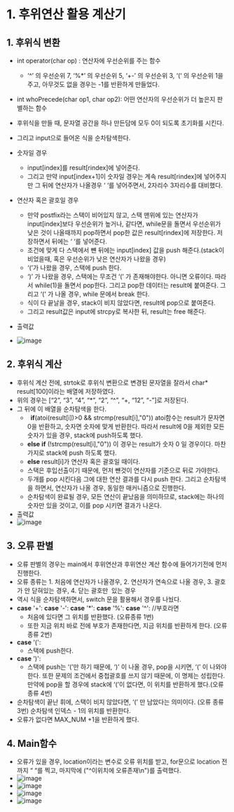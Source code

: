 # 1. 후위연산 활용 계산기

## 1. 후위식 변환

- int operator(char op) : 연산자에 우선순위를 주는 함수
  - ‘^’ 의 우선순위 7, ‘%\*’ 의 우선순위 5, ‘+-’ 의 우선순위 3, ‘(‘ 의 우선순위 1을 주고, 아무것도 없을 경우는 -1를 반환하게 만들었다.

- int whoPrecede(char op1, char op2): 어떤 연산자의 우선순위가 더 높은지 판별하는 함수
- 후위식을 만들 때, 문자열 공간을 하나 만든담에 모두 0이 되도록 초기화를 시킨다.
- 그리고 input으로 들어온 식을 순차탐색한다.
- 숫자일 경우
  - input[index]를 result[rindex]에 넣어준다.
  - 그리고 만약 input[index+1]이 숫자일 경우는 계속 result[rindex]에 넣어주지만 그 뒤에 연산자가 나올경우 ‘ ‘를 넣어주면서, 2자리수 3자리수를 대비했다.
- 연산자 혹은 괄호일 경우
  - 만약 postfix라는 스택이 비어있지 않고, 스택 맨위에 있는 연산자가 input[index]보다 우선순위가 높거나, 같다면, while문을 돌면서 우선순위가 낮은 것이 나올때까지 pop하면서 pop한 값은 result[rindex]에 저장한다. 저장하면서 뒤에는 ‘ ‘를 넣어준다.
  - 조건에 맞게 다 스택에서 뺸 뒤에는 input[index] 값을 push 해준다.(stack이 비었을때, 혹은 우선순위가 낮은 연산자가 나왔을 경우)
  - ‘(’가 나왔을 경우, 스택에 push 한다.
  - ‘)’ 가 나왔을 경우, 스택에는 무조건 ‘(’ 가 존재해야한다. 아니면 오류이다. 따라서 while(1)을 돌면서 pop한다. 그리고 pop한 데이터는 result에 붙여준다. 그리고 ‘(‘ 가 나올 경우, while 문에서 break 한다.
  - 식이 다 끝날을 경우, stack이 비지 않았다면, result에 pop으로 붙여준다.
  - 그리고 result값은 input에 strcpy로 복사한 뒤, result는 free 해준다.
- 출력값
-  ![image](https://user-images.githubusercontent.com/63644587/116431865-20d5d980-a883-11eb-8cfc-4fc3e5dfc553.png)



## 2. 후위식 계산

- 후위식 계산 전에, strtok로 후위식 변환으로 변경된 문자열을 잘라서 char\* result[100]이라는 배열에 저장하였다.
- 위의 경우는 [“2”, “3”, “4”, “\*”, “2”, “^”, “+, “12”, “-”]로 저장된다.
- 그 뒤에 이 배열을 순차탐색을 한다.
  - ` `**if**(atoi(result[i])>0 && strcmp(result[i],"0")) atoi함수는 result가 문자면 0을 반환하고, 숫자면 숫자에 맞게 반환한다. 따라서 result에 0을 제외한 모든 숫자가 있을 경우, stack에 push하도록 했다.
  - **else** **if** (!strcmp(result[i],"0")) 이 경우는 result가 숫자 0 일 경우이다. 마찬가지로 stack에 push 하도록 했다.
  - **else** result[i]가 연산자 혹은 괄호일 때이다.
  - 스택은 후입선출이기 때문에, 먼저 뺸것이 연산자를 기준으로 뒤로 가야한다. 
  - 두개를 pop 시킨다음 그에 대한 연산 결과를 다시 push 한다. 그리고 순차탐색을 하면서, 연산자가 나올 경우, 동일한 매커니즘으로 진행한다.
  - 순차탐색이 완료될 경우, 모든 연산이 끝났음을 의미하므로, stack에는 하나의 숫자만 있을 것이고, 이를 pop 시키면 결과가 나온다.
- 출력값
- ![image](https://user-images.githubusercontent.com/63644587/116431900-292e1480-a883-11eb-973a-f703fb405bb0.png)






## 3. 오류 판별

- 오류 판별의 경우는 main에서 후위연산과 후위연산 계산 함수에 들어가기전에 먼저 진행한다.
- 오류 종류는 1. 처음에 연산자가 나올경우, 2. 연산자가 연속으로 나올 경우, 3. 괄호가 안 닫혀있는 경우, 4. 닫는 괄호만  있는 경우
- 역시 식을 순차탐색하면서, switch 문을 활용해서 경우를 나눴다.
- **case** '+': **case** '-': **case** '\*': **case** '%': **case** '^': //부호라면
  - 처음에 있다면 그 위치를 반환했다. (오류종류 1번)
  - 또한 지금 위치 바로 전에 부호가 존재한다면, 지금 위치를 반환하게 한다. (오류종류 2번)
- **case** '(': 
  - 스택에 push한다. 
- **case** ')': 
  - 스택에 push는 ‘(’만 하기 때문에, ‘)’ 이 나올 경우, pop을 시키면, ‘(’ 이 나와야한다. 또한 문제의 조건에서 중첩괄호를 쓰지 않기 때문에, 이 명제는 성립한다. 만약에 pop을 할 경우에 stack에 ‘(’이 없다면, 이 위치를 반환하게 했다.(오류종류 4번) 
- 순차탐색이 끝난 휘에, 스택이 비지 않았다면, ‘(’ 만 남았다는 의미이다. (오류 종류 3번) 순차탐색 인덱스 - 1의 위치를 반환한다.
- 오류가 없다면 MAX\_NUM +1을 반환하게 했다.


## 4. Main함수

- 오류가 있을 경우, location이라는 변수로 오류 위치를 받고, for문으로 location 전까지 “ “를 찍고, 마지막에 ("^이위치에 오류존재\n")를 출력했다.
-  ![image](https://user-images.githubusercontent.com/63644587/116432002-406d0200-a883-11eb-83c2-5ae6d1a90311.png)
-  ![image](https://user-images.githubusercontent.com/63644587/116432021-44008900-a883-11eb-8b98-3cf574d6239f.png)
-  ![image](https://user-images.githubusercontent.com/63644587/116432042-46fb7980-a883-11eb-8198-238725d15a68.png)
-  ![image](https://user-images.githubusercontent.com/63644587/116432054-4a8f0080-a883-11eb-9c53-b32913175975.png)

